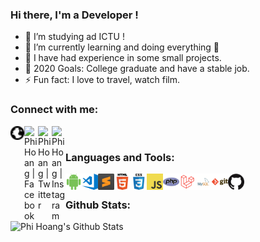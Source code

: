 ### Hi there, I'm a Developer !
- 🔭 I’m studying ad ICTU !
- 🌱 I’m currently learning and doing everything 🤣
- 👯 I have had experience in some small projects.
- 🥅 2020 Goals: College graduate and have a stable job.
- ⚡ Fun fact: I love to travel, watch film.

### Connect with me:

[<img align="left" alt="hoangphi.works" width="22px" src="https://raw.githubusercontent.com/iconic/open-iconic/master/svg/globe.svg" />][website]
[<img align="left" alt="Phi Hoang | Facebook" width="22px" src="https://cdn.jsdelivr.net/npm/simple-icons@v3/icons/facebook.svg" />][facebook]
[<img align="left" alt="Phi Hoang | Twitter" width="22px" src="https://cdn.jsdelivr.net/npm/simple-icons@v3/icons/twitter.svg" />][twitter]
[<img align="left" alt="Phi Hoang | Instagram" width="22px" src="https://cdn.jsdelivr.net/npm/simple-icons@v3/icons/instagram.svg" />][instagram]

<br />

### Languages and Tools:

[<img align="left" alt="Android Studio" width="26px" src="https://raw.githubusercontent.com/github/explore/80688e429a7d4ef2fca1e82350fe8e3517d3494d/topics/android/android.png" />][github]

[<img align="left" alt="Visual Studio Code" width="26px" src="https://raw.githubusercontent.com/github/explore/80688e429a7d4ef2fca1e82350fe8e3517d3494d/topics/visual-studio-code/visual-studio-code.png" />][github]

[<img align="left" alt="Sublime Text 3" width="26px" src="https://raw.githubusercontent.com/github/explore/80688e429a7d4ef2fca1e82350fe8e3517d3494d/topics/sublime-text/sublime-text.png" />][github]

[<img align="left" alt="HTML5" width="26px" src="https://raw.githubusercontent.com/github/explore/80688e429a7d4ef2fca1e82350fe8e3517d3494d/topics/html/html.png" />][github]

[<img align="left" alt="CSS3" width="26px" src="https://raw.githubusercontent.com/github/explore/80688e429a7d4ef2fca1e82350fe8e3517d3494d/topics/css/css.png" />][github]

[<img align="left" alt="JavaScript" width="26px" src="https://raw.githubusercontent.com/github/explore/80688e429a7d4ef2fca1e82350fe8e3517d3494d/topics/javascript/javascript.png" />][github]

[<img align="left" alt="PHP Base" width="26px" src="https://raw.githubusercontent.com/github/explore/80688e429a7d4ef2fca1e82350fe8e3517d3494d/topics/php/php.png" />][github]

[<img align="left" alt="Laravel" width="26px" src="https://raw.githubusercontent.com/github/explore/80688e429a7d4ef2fca1e82350fe8e3517d3494d/topics/laravel/laravel.png" />][github]

[<img align="left" alt="MySQL" width="26px" src="https://raw.githubusercontent.com/github/explore/80688e429a7d4ef2fca1e82350fe8e3517d3494d/topics/mysql/mysql.png" />][github]

[<img align="left" alt="Git" width="26px" src="https://raw.githubusercontent.com/github/explore/80688e429a7d4ef2fca1e82350fe8e3517d3494d/topics/git/git.png" />][github]

[<img align="left" alt="GitHub" width="26px" src="https://raw.githubusercontent.com/github/explore/78df643247d429f6cc873026c0622819ad797942/topics/github/github.png" />][github]

<br />

### Github Stats:
<img align="left" alt="Phi Hoang's Github Stats" src="https://github-readme-stats.vercel.app/api?username=hoangphidev&show_icons=true&hide_border=true" />

[github]: https://github.com/hoangphidev
[website]: https://hoangphi.works
[twitter]: https://twitter.com/hoangphidev
[facebook]: https://www.facebook.com/PhiHoangOfficial
[instagram]: https://www.instagram.com/PhiHoangOfficial
